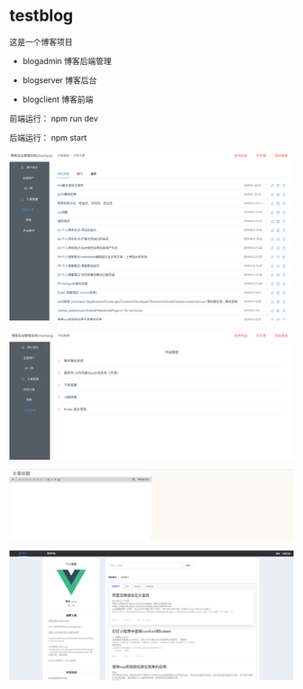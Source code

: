 # testblog
这是一个博客项目

- blogadmin 博客后端管理

- blogserver 博客后台

- blogclient 博客前端

前端运行： npm run  dev 

后端运行： npm start

![](https://raw.githubusercontent.com/Darren-chenchen/testblog/master/imgs/%E5%B1%8F%E5%B9%95%E5%BF%AB%E7%85%A7%202019-06-12%20%E4%B8%8B%E5%8D%885.03.38.png)

![](https://raw.githubusercontent.com/Darren-chenchen/testblog/master/imgs/%E5%B1%8F%E5%B9%95%E5%BF%AB%E7%85%A7%202019-06-12%20%E4%B8%8B%E5%8D%885.03.48.png)

![](https://raw.githubusercontent.com/Darren-chenchen/testblog/master/imgs/%E5%B1%8F%E5%B9%95%E5%BF%AB%E7%85%A7%202019-06-12%20%E4%B8%8B%E5%8D%885.04.06.png)

![](https://raw.githubusercontent.com/Darren-chenchen/testblog/master/imgs/%E5%B1%8F%E5%B9%95%E5%BF%AB%E7%85%A7%202019-06-12%20%E4%B8%8B%E5%8D%885.04.53.png)
